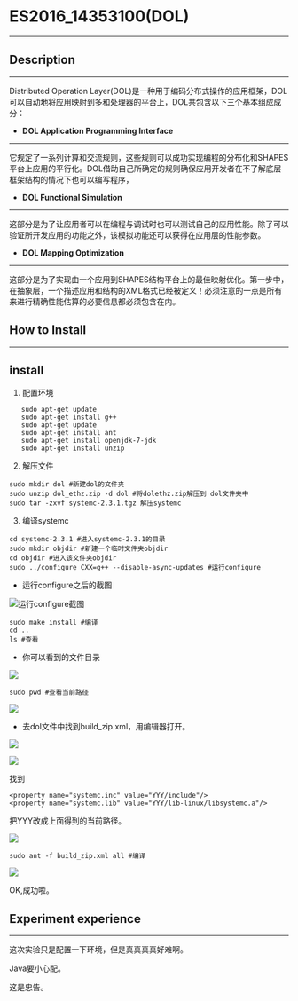 # ES2016_14353100(DOL)


------------
## Description
---------
Distributed Operation Layer(DOL)是一种用于编码分布式操作的应用框架，DOL可以自动地将应用映射到多和处理器的平台上，DOL共包含以下三个基本组成成分：


- **DOL Application Programming Interface**

----
它规定了一系列计算和交流规则，这些规则可以成功实现编程的分布化和SHAPES平台上应用的平行化。DOL借助自己所确定的规则确保应用开发者在不了解底层框架结构的情况下也可以编写程序，
- **DOL Functional Simulation**

----
这部分是为了让应用者可以在编程与调试时也可以测试自己的应用性能。除了可以验证所开发应用的功能之外，该模拟功能还可以获得在应用层的性能参数。
- **DOL Mapping Optimization**

----
这部分是为了实现由一个应用到SHAPES结构平台上的最佳映射优化。第一步中，在抽象层，一个描述应用和结构的XML格式已经被定义！必须注意的一点是所有来进行精确性能估算的必要信息都必须包含在内。


## How to Install
------------

## install

1. 配置环境

```
   sudo apt-get update      
   sudo apt-get install g++
   sudo apt-get update
   sudo apt-get install ant
   sudo apt-get install openjdk-7-jdk
   sudo apt-get install unzip
```

2. 解压文件

```
sudo mkdir dol #新建dol的文件夹
sudo unzip dol_ethz.zip -d dol #将dolethz.zip解压到 dol文件夹中
sudo tar -zxvf systemc-2.3.1.tgz 解压systemc
```

3. 编译systemc

```
cd systemc-2.3.1 #进入systemc-2.3.1的目录
sudo mkdir objdir #新建一个临时文件夹objdir
cd objdir #进入该文件夹objdir
sudo ../configure CXX=g++ --disable-async-updates #运行configure

```

* 运行configure之后的截图

![运行configure截图](http://7xstaa.com1.z0.glb.clouddn.com/1.png)

```
sudo make install #编译
cd ..
ls #查看
```

* 你可以看到的文件目录


![](http://7xstaa.com1.z0.glb.clouddn.com/2.png)

```
sudo pwd #查看当前路径
```

![](http://7xstaa.com1.z0.glb.clouddn.com/3.png)

* 去dol文件中找到build_zip.xml，用编辑器打开。

![](http://7xstaa.com1.z0.glb.clouddn.com/4.png)

![](http://7xstaa.com1.z0.glb.clouddn.com/5.png)

找到

```
<property name="systemc.inc" value="YYY/include"/>
<property name="systemc.lib" value="YYY/lib-linux/libsystemc.a"/>
```

把YYY改成上面得到的当前路径。

![](http://7xstaa.com1.z0.glb.clouddn.com/6.png)

```
sudo ant -f build_zip.xml all #编译
```

![](http://7xstaa.com1.z0.glb.clouddn.com/7.png)

OK,成功啦。


## Experiment experience  
----------------

这次实验只是配置一下环境，但是真真真真好难啊。

Java要小心配。

这是忠告。

